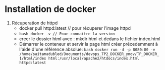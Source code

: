# Installation de docker
1. Récuperation de httpd
   - docker pull httpd:latest // pour récuperer l'image httpd
   -  ```bash docker -v // Pour connaitre la version ```
   - creer le dossier html avec : mkdir html et dedans le fichier index.html
   - Démarrer le conteneur et servir la page html créer précedemment à l'aide d'une référence absolue:
   ```bash docker run -d -p 8080:80 -v /home/saitamadubled/Documents/devops_TP2_DOCKER_ynov/TP_DOCKER_1/html/index html:/usr/local/apache2/htdocs/index.html  httpd:latest```